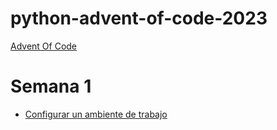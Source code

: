 # python-advent-of-code-2023

[Advent Of Code](https://adventofcode.com/2023/)

# Semana 1

- [Configurar un ambiente de trabajo](./guias/semana-1-ambiente.md) 
